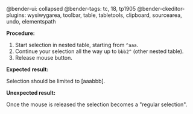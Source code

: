 @bender-ui: collapsed
@bender-tags: tc, 18, tp1905
@bender-ckeditor-plugins: wysiwygarea, toolbar, table, tabletools, clipboard, sourcearea, undo, elementspath

**Procedure:**

1. Start selection in nested table, starting from `^aaa`.
1. Continue your selection all the way up to `bbb2^` (other nested table).
1. Release mouse button.

**Expected result:**

Selection should be limited to [<td>aaa</td><td>bbb</td>].

**Unexpected result:**

Once the mouse is released the selection becomes a "regular selection".
